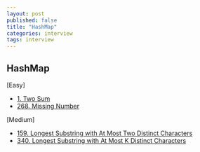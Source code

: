```yaml
---
layout: post
published: false
title: "HashMap"
categories: interview
tags: interview 
---
```


## HashMap

[Easy]
- [1. Two Sum](https://leetcode.com/problems/two-sum/)
- [268. Missing Number](https://leetcode.com/problems/missing-number/)

[Medium]
- [159. Longest Substring with At Most Two Distinct Characters](https://leetcode.com/problems/longest-substring-with-at-most-two-distinct-characters/)
- [340. Longest Substring with At Most K Distinct Characters](https://leetcode.com/problems/longest-substring-with-at-most-k-distinct-characters/)